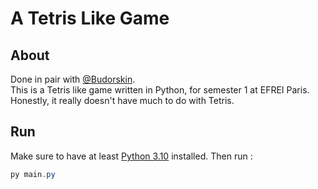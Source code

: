 # A Tetris Like Game
## About
Done in pair with [@Budorskin](https://github.com/Budorskin).\
This is a Tetris like game written in Python, for semester 1 at EFREI Paris.\
Honestly, it really doesn't have much to do with Tetris.

## Run
Make sure to have at least [Python 3.10](https://www.python.org/) installed. Then run :
```powershell
py main.py
```

